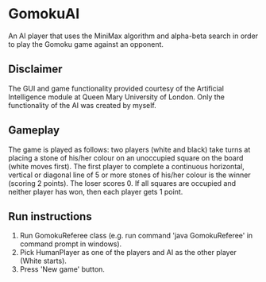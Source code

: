 # GomokuAI
An AI player that uses the MiniMax algorithm and alpha-beta search in order to play the Gomoku game against an opponent.

## Disclaimer
The GUI and game functionality provided courtesy of the Artificial Intelligence module at Queen Mary University of London. Only the functionality of the AI was created by myself.

## Gameplay
The game is played as follows: two players (white and black) take turns at placing a stone of his/her colour on an unoccupied square on the board (white moves first). The first player to complete a continuous horizontal, vertical or diagonal line of 5 or more stones of his/her colour is the winner (scoring 2 points). The loser scores 0. If all squares are occupied and neither player has won, then each player gets 1 point.

## Run instructions
1. Run GomokuReferee class (e.g. run command 'java GomokuReferee' in command prompt in windows).
2. Pick HumanPlayer as one of the players and AI as the other player (White starts).
3. Press 'New game' button.

